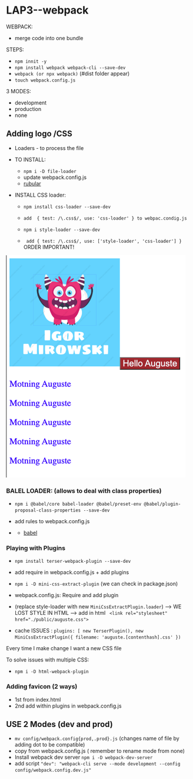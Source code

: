 # LAP3--webpack
WEBPACK:
- merge code into one bundle

STEPS:
- `npm innit -y`
- `npm install webpack webpack-cli --save-dev`
- `webpack (or npx webpack)` (#dist folder appear)
- `touch webpack.config.js`

3 MODES: 
- development 
- production 
- none


## Adding logo /CSS 
- Loaders - to process the file
- TO INSTALL:
    - `npm i -D file-loader`
    - update webpack.config.js
    - [rubular](https://rubular.com/)
    
- INSTALL CSS loader:
    - `npm install css-loader --save-dev`
    - `add  { test: /\.css$/, use: 'css-loader' } to webpac.condig.js`

    - `npm i style-loader --save-dev`
    -  ` add { test: /\.css$/, use: ['style-loader', 'css-loader'] }` ORDER IMPORTANT!

![css loader](assets/igor.png)

### BALEL LOADER: (allows to deal with class properties)
- `npm i @babel/core babel-loader @babel/preset-env @babel/plugin-proposal-class-properties --save-dev`
- add rules to webpack.config.js

- - [babel](https://babeljs.io/)

### Playing with Plugins

- `npm install terser-webpack-plugin --save-dev`
- add require in webpack.config.js + add plugins


- `npm i -D mini-css-extract-plugin` (we can check in package.json)
- webpack.config.js: Require and add plugin
- (replace style-loader with new `MiniCssExtractPlugin.loader`) --> WE LOST STYLE IN HTML --> add in html ` <link rel="stylesheet" href="./public/auguste.css">`

- cache ISSUES :
   ` plugins: [
      new TerserPlugin(),
      new MiniCssExtractPlugin({
          filename: 'auguste.[contenthash].css'
      })  ` 

Every time I make change I want a new CSS file

To solve issues with multiple CSS:
- `npm i -D html-webpack-plugin`


### Adding favicon  (2 ways)
- 1st from index.html
- 2nd add within plugins in webpack.config.js

## USE 2 Modes (dev and prod)
- `mv config/webpack.config{prod,.prod}.js` (changes name of file by adding dot to be compatible)
- copy from webpack.config.js ( remember to rename mode from none)
- Install webpack dev server `npm i -D webpack-dev-server `
- add script  `"dev": "webpack-cli serve --mode development --config config/webpack.config.dev.js"`
